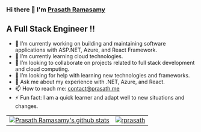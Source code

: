 

<!--
**rprasath/rprasath** is a ✨ _special_ ✨ repository because its `README.md` (this file) appears on your GitHub profile.

Here are some ideas to get you started:

- 🔭 I’m currently working on ...
- 🌱 I’m currently learning ...
- 👯 I’m looking to collaborate on ...
- 🤔 I’m looking for help with ...
- 💬 Ask me about ...
- 📫 How to reach me: ...
- 😄 Pronouns: ...
- ⚡ Fun fact: ...
-->

### Hi there 👋 I'm [Prasath Ramasamy](https://www.linkedin.com/in/prasathramasamy/)

## A Full Stack Engineer !!
- 🔭 I’m currently working on building and maintaining software applications with ASP.NET, Azure, and React Framework.
- 🌱 I’m currently learning cloud technologies.
- 👯 I’m looking to collaborate on projects related to full stack development and cloud computing.
- 🤔 I’m looking for help with learning new technologies and frameworks.
- 💬 Ask me about my experience with .NET, Azure, and React.
- 📫 How to reach me: <contact@prasath.me>
- ⚡ Fun fact: I am a quick learner and adapt well to new situations and changes.

<table>
  <tr>
    <td>
    <a href="https://github.com/rprasath">
        <img align="center" src="https://github-readme-stats.vercel.app/api?username=rprasath&show_icons=true&count_private=true&theme=radical&icon_color=7957d5&hide_border=true" alt="Prasath Ramasamy's github stats" />
    </a>
    </td>
    <td rowspan="2">
    <a href="https://github.com/prakashn27">
        <img align="center" src="https://github-readme-stats.vercel.app/api/top-langs?username=rprasath&locale=en&show_icons=true&count_private=true&theme=radical&icon_color=7957d5&hide_border=true" alt="rprasath" />
    </a>
    </td>
  </tr>
</table>
